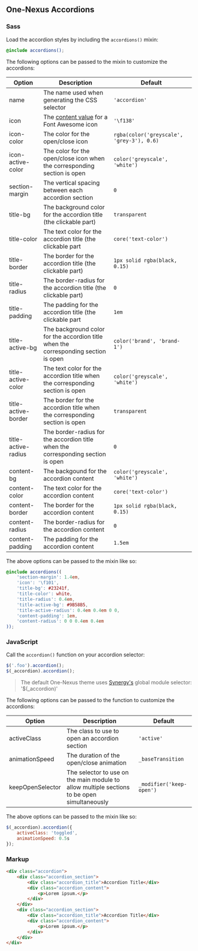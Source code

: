 ## One-Nexus Accordions

### Sass

Load the accordion styles by including the `accordions()` mixin:

```scss
@include accordions();
```

The following options can be passed to the mixin to customize the accordions:

<table class="table">
    <thead>
        <tr>
            <th>Option</th>
            <th>Description</th>
            <th>Default</th>
        </tr>
    </thead>
    <tbody>
        <tr>
            <td>name</td>
            <td>The name used when generating the CSS selector</td>
            <td><code>'accordion'</code></td>
        </tr>
        <tr>
            <td>icon</td>
            <td>The <a href="http://astronautweb.co/snippet/font-awesome/" target="blank">content value</a> for a Font Awesome icon</td>
            <td><code>'\f138'</code></td>
        </tr>
        <tr>
            <td>icon-color</td>
            <td>The color for the open/close icon</td>
            <td><code>rgba(color('greyscale', 'grey-3'), 0.6)</code></td>
        </tr>
        <tr>
            <td>icon-active-color</td>
            <td>The color for the open/close icon when the corresponding section is open</td>
            <td><code>color('greyscale', 'white')</code></td>
        </tr>
        <tr>
            <td>section-margin</td>
            <td>The vertical spacing between each accordion section</td>
            <td><code>0</code></td>
        </tr>
        <tr>
            <td>title-bg</td>
            <td>The background color for the accordion title (the clickable part)</td>
            <td><code>transparent</code></td>
        </tr>
        <tr>
            <td>title-color</td>
            <td>The text color for the accordion title (the clickable part</td>
            <td><code>core('text-color')</code></td>
        </tr>
        <tr>
            <td>title-border</td>
            <td>The border for the accordion title (the clickable part)</td>
            <td><code>1px solid rgba(black, 0.15)</code></td>
        </tr>
        <tr>
            <td>title-radius</td>
            <td>The border-radius for the accordion title (the clickable part)</td>
            <td><code>0</code></td>
        </tr>
        <tr>
            <td>title-padding</td>
            <td>The padding for the accordion title (the clickable part</td>
            <td><code>1em</code></td>
        </tr>
        <tr>
            <td>title-active-bg</td>
            <td>The background color for the accordion title when the corresponding section is open</td>
            <td><code>color('brand', 'brand-1')</code></td>
        </tr>
        <tr>
            <td>title-active-color</td>
            <td>The text color for the accordion title when the corresponding section is open</td>
            <td><code>color('greyscale', 'white')</code></td>
        </tr>
        <tr>
            <td>title-active-border</td>
            <td>The border for the accordion title when the corresponding section is open</td>
            <td><code>transparent</code></td>
        </tr>
        <tr>
            <td>title-active-radius</td>
            <td>The border-radius for the accordion title when the corresponding section is open</td>
            <td><code>0</code></td>
        </tr>
        <tr>
            <td>content-bg</td>
            <td>The backgound for the accordion content</td>
            <td><code>color('greyscale', 'white')</code></td>
        </tr>
        <tr>
            <td>content-color</td>
            <td>The text color for the accordion content</td>
            <td><code>core('text-color')</code></td>
        </tr>
        <tr>
            <td>content-border</td>
            <td>The border for the accordion content</td>
            <td><code>1px solid rgba(black, 0.15)</code></td>
        </tr>
        <tr>
            <td>content-radius</td>
            <td>The border-radius for the accordion content</td>
            <td><code>0</code></td>
        </tr>
        <tr>
            <td>content-padding</td>
            <td>The padding for the accordion content</td>
            <td><code>1.5em</code></td>
        </tr>
    </tbody>
</table>

The above options can be passed to the mixin like so:

```scss
@include accordions((
    'section-margin': 1.4em,
    'icon': '\f101',
    'title-bg': #23241f,
    'title-color': white,
    'title-radius': 0.4em,
    'title-active-bg': #9B58B5,
    'title-active-radius': 0.4em 0.4em 0 0,
    'content-padding': 1em,
    'content-radius': 0 0 0.4em 0.4em
));
```

### JavaScript

Call the `accordion()` function on your accordion selector:

```js
$('.foo').accordion();
$(_accordion).accordion();
```

> The default One-Nexus theme uses [Synergy's](https://github.com/esr360/Synergy) global module selector: '$(_accordion)'

The following options can be passed to the function to customize the accordions:

<table class="table">
    <thead>
        <tr>
            <th>Option</th>
            <th>Description</th>
            <th>Default</th>
        </tr>
    </thead>
    <tbody>
        <tr>
            <td>activeClass</td>
            <td>The class to use to open an accordion section</td>
            <td><code>'active'</code></td>
        </tr>
        <tr>
            <td>animationSpeed</td>
            <td>The duration of the open/close animation</td>
            <td><code>_baseTransition</code></td>
        </tr>
        <tr>
            <td>keepOpenSelector</td>
            <td>The selector to use on the main module to allow multiple sections to be open simultaneously</td>
            <td><code>_modifier('keep-open')</code></td>
        </tr>
    </tbody>
</table>

The above options can be passed to the mixin like so:

```js
$(_accordion).accordion({
    activeClass: 'toggled',
    animationSpeed: 0.5s
});
```

### Markup

```html
<div class="accordion">
    <div class="accordion_section">
        <div class="accordion_title">Accordion Title</div>
        <div class="accordion_content">
            <p>Lorem ipsum.</p>
        </div>
    </div>
    <div class="accordion_section">
        <div class="accordion_title">Accordion Title</div>
        <div class="accordion_content">
            <p>Lorem ipsum.</p>
        </div>
    </div>
</div>
```